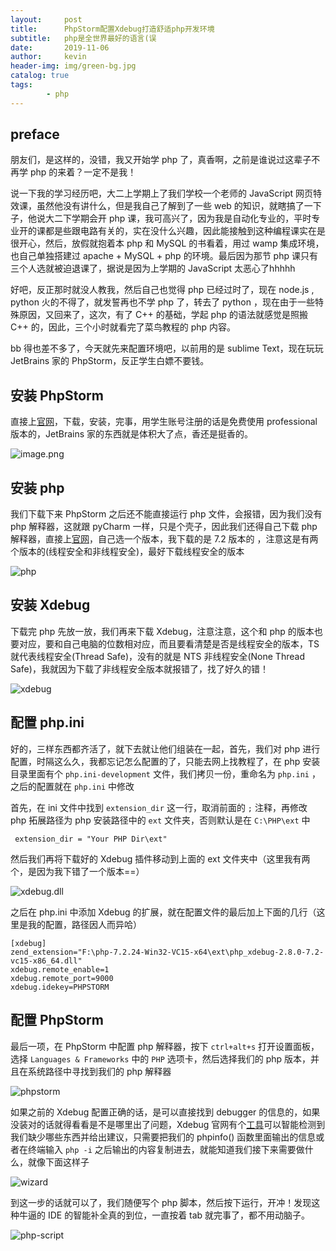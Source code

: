 ```yaml
---
layout:     post
title:      PhpStorm配置Xdebug打造舒适php开发环境
subtitle:   php是全世界最好的语言(误
date:       2019-11-06
author:     kevin
header-img: img/green-bg.jpg
catalog: true
tags:
        - php
---
```




## preface



朋友们，是这样的，没错，我又开始学 php 了，真香啊，之前是谁说过这辈子不再学 php 的来着？一定不是我！



说一下我的学习经历吧，大二上学期上了我们学校一个老师的 JavaScript 网页特效课，虽然他没有讲什么，但是我自己了解到了一些 web 的知识，就瞎搞了一下子，他说大二下学期会开 php 课，我可高兴了，因为我是自动化专业的，平时专业开的课都是些跟电路有关的，实在没什么兴趣，因此能接触到这种编程课实在是很开心，然后，放假就抱着本 php 和 MySQL 的书看着，用过 wamp 集成环境，也自己单独搭建过 apache + MySQL + php 的环境。最后因为那节 php 课只有三个人选就被迫退课了，据说是因为上学期的 JavaScript 太恶心了hhhhh



好吧，反正那时就没人教我，然后自己也觉得 php 已经过时了，现在 node.js , python 火的不得了，就发誓再也不学 php 了，转去了 python ，现在由于一些特殊原因，又回来了，这次，有了 C++ 的基础，学起 php 的语法就感觉是照搬 C++ 的，因此，三个小时就看完了菜鸟教程的 php 内容。



bb 得也差不多了，今天就先来配置环境吧，以前用的是 sublime Text，现在玩玩 JetBrains 家的 PhpStorm，反正学生白嫖不要钱。



## 安装 PhpStorm



直接上[官网](https://www.jetbrains.com/phpstorm/)，下载，安装，完事，用学生账号注册的话是免费使用 professional 版本的，JetBrains 家的东西就是体积大了点，香还是挺香的。



![image.png](https://i.loli.net/2019/11/06/NBWXfDZTHUVRuak.png)



## 安装 php



我们下载下来 PhpStorm 之后还不能直接运行 php 文件，会报错，因为我们没有 php 解释器，这就跟 pyCharm 一样，只是个壳子，因此我们还得自己下载 php 解释器，直接上[官网](https://www.php.net/)，自己选一个版本，我下载的是 7.2 版本的 ，注意这是有两个版本的(线程安全和非线程安全)，最好下载线程安全的版本



![php](https://i.loli.net/2019/11/06/kITc7Xi5E3Brp8f.png)



## 安装 Xdebug



下载完 php 先放一放，我们再来下载 Xdebug，注意注意，这个和 php 的版本也要对应，要和自己电脑的位数相对应，而且要看清楚是否是线程安全的版本，TS 就代表线程安全(Thread Safe)，没有的就是 NTS 非线程安全(None Thread Safe)，我就因为下载了非线程安全版本就报错了，找了好久的错！



![xdebug](https://i.loli.net/2019/11/06/TkUc5B2hwvHljON.png)



## 配置 php.ini



好的，三样东西都齐活了，就下去就让他们组装在一起，首先，我们对 php 进行配置，时隔这么久，我都忘记怎么配置的了，只能去网上找教程了，在 php 安装目录里面有个 `php.ini-development` 文件，我们拷贝一份，重命名为 `php.ini` ，之后的配置就在 `php.ini` 中修改



首先，在 ini 文件中找到 `extension_dir` 这一行，取消前面的 `;` 注释，再修改 php 拓展路径为 php 安装路径中的 `ext` 文件夹，否则默认是在 `C:\PHP\ext` 中



```
 extension_dir = "Your PHP Dir\ext"
```



然后我们再将下载好的 Xdebug 插件移动到上面的 ext 文件夹中（这里我有两个，是因为我下错了一个版本==）



![xdebug.dll](https://i.loli.net/2019/11/06/Kv28xRGgSlWsafe.png)



之后在 php.ini 中添加 Xdebug 的扩展，就在配置文件的最后加上下面的几行（这里是我的配置，路径因人而异哈）



```
[xdebug]
zend_extension="F:\php-7.2.24-Win32-VC15-x64\ext\php_xdebug-2.8.0-7.2-vc15-x86_64.dll"
xdebug.remote_enable=1
xdebug.remote_port=9000
xdebug.idekey=PHPSTORM
```



## 配置 PhpStorm



最后一项，在 PhpStorm 中配置 php 解释器，按下 `ctrl+alt+s` 打开设置面板，选择 `Languages & Frameworks` 中的 `PHP` 选项卡，然后选择我们的 php 版本，并且在系统路径中寻找到我们的 php 解释器



![phpstorm](https://i.loli.net/2019/11/06/7EVgkyHa4w6QWib.png)



如果之前的 Xdebug 配置正确的话，是可以直接找到 debugger 的信息的，如果没装对的话就得看看是不是哪里出了问题，Xdebug 官网有个[工具](https://xdebug.org/wizard)可以智能检测到我们缺少哪些东西并给出建议，只需要把我们的 phpinfo() 函数里面输出的信息或者在终端输入 `php -i` 之后输出的内容复制进去，就能知道我们接下来需要做什么，就像下面这样子



![wizard](https://i.loli.net/2019/11/06/wmsunI69tdL51Dx.png)



到这一步的话就可以了，我们随便写个 php 脚本，然后按下运行，开冲！发现这种牛逼的 IDE 的智能补全真的到位，一直按着 tab 就完事了，都不用动脑子。



![php-script](https://i.loli.net/2019/11/06/A3D7Yia4mNXken8.png)

